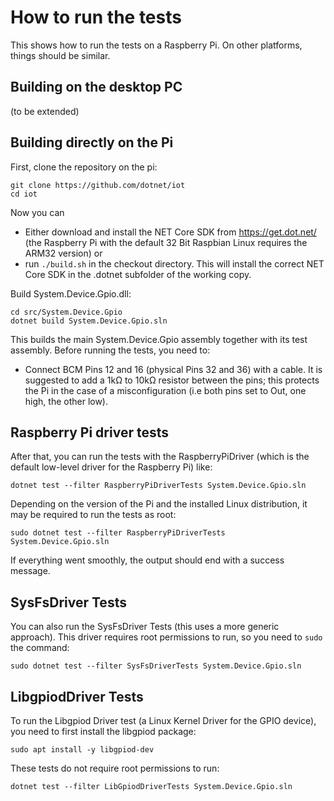 # How to run the tests
This shows how to run the tests on a Raspberry Pi. On other platforms, things should be similar. 

## Building on the desktop PC
(to be extended)

## Building directly on the Pi
First, clone the repository on the pi: 
```
git clone https://github.com/dotnet/iot
cd iot
```
Now you can 
- Either download and install the NET Core SDK from https://get.dot.net/ (the Raspberry Pi with the default 32 Bit Raspbian Linux requires the ARM32 version) or 
- run `./build.sh` in the checkout directory. This will install the correct NET Core SDK in the .dotnet subfolder of the working copy.

Build System.Device.Gpio.dll:
```
cd src/System.Device.Gpio
dotnet build System.Device.Gpio.sln
```
This builds the main System.Device.Gpio assembly together with its test assembly. Before running the tests, you need to:
- Connect BCM Pins 12 and 16 (physical Pins 32 and 36) with a cable. It is suggested to add a 1kΩ to 10kΩ resistor between the pins; this protects the Pi in the case of a misconfiguration (i.e both pins set to Out, one high, the other low). 

## Raspberry Pi driver tests
After that, you can run the tests with the RaspberryPiDriver (which is the default low-level driver for the Raspberry Pi) like:
```
dotnet test --filter RaspberryPiDriverTests System.Device.Gpio.sln 
```
Depending on the version of the Pi and the installed Linux distribution, it may be required to run the tests as root:
```
sudo dotnet test --filter RaspberryPiDriverTests System.Device.Gpio.sln 
```

If everything went smoothly, the output should end with a success message. 

## SysFsDriver Tests
You can also run the SysFsDriver Tests (this uses a more generic approach). This driver requires root permissions to run, so you need to `sudo` the command:
```
sudo dotnet test --filter SysFsDriverTests System.Device.Gpio.sln 
```

## LibgpiodDriver Tests
To run the Libgpiod Driver test (a Linux Kernel Driver for the GPIO device), you need to first install the libgpiod package:
```
sudo apt install -y libgpiod-dev
```
These tests do not require root permissions to run:
```
dotnet test --filter LibGpiodDriverTests System.Device.Gpio.sln 
```
